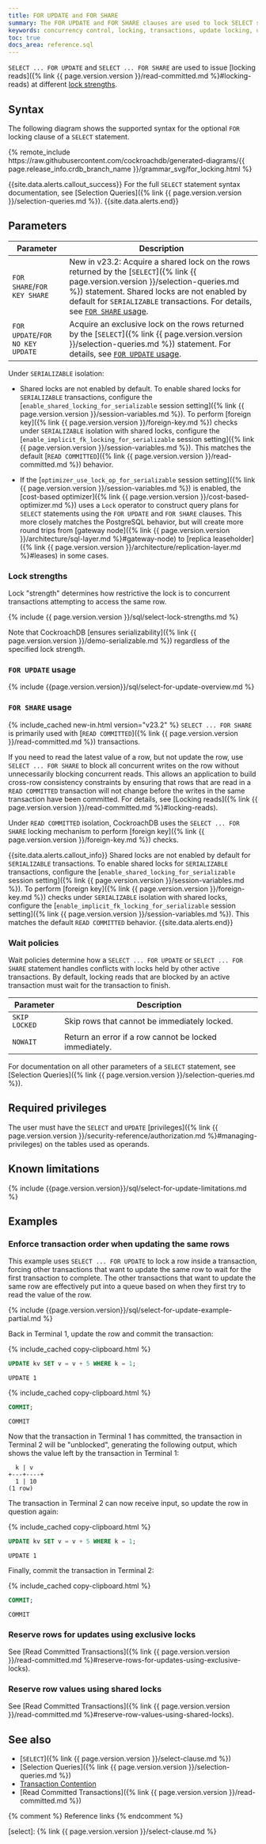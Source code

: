 ```yaml
---
title: FOR UPDATE and FOR SHARE
summary: The FOR UPDATE and FOR SHARE clauses are used to lock SELECT statements.
keywords: concurrency control, locking, transactions, update locking, update, contention
toc: true
docs_area: reference.sql
---
```


`SELECT ... FOR UPDATE` and `SELECT ... FOR SHARE` are used to issue [locking reads]({% link {{ page.version.version }}/read-committed.md %}#locking-reads) at different [lock strengths](#lock-strengths).

## Syntax

The following diagram shows the supported syntax for the optional `FOR` locking clause of a `SELECT` statement.

<div>
{% remote_include https://raw.githubusercontent.com/cockroachdb/generated-diagrams/{{ page.release_info.crdb_branch_name }}/grammar_svg/for_locking.html %}
</div>

{{site.data.alerts.callout_success}}
For the full `SELECT` statement syntax documentation, see [Selection Queries]({% link {{ page.version.version }}/selection-queries.md %}).
{{site.data.alerts.end}}

## Parameters

|            Parameter             |                                                                                                                                                      Description                                                                                                                                                      |
|----------------------------------|-----------------------------------------------------------------------------------------------------------------------------------------------------------------------------------------------------------------------------------------------------------------------------------------------------------------------|
| `FOR SHARE`/`FOR KEY SHARE`      | <span class="version-tag">New in v23.2:</span> Acquire a shared lock on the rows returned by the [`SELECT`]({% link {{ page.version.version }}/selection-queries.md %}) statement. Shared locks are not enabled by default for `SERIALIZABLE` transactions. For details, see [`FOR SHARE` usage](#for-share-usage).
| `FOR UPDATE`/`FOR NO KEY UPDATE` | Acquire an exclusive lock on the rows returned by the [`SELECT`]({% link {{ page.version.version }}/selection-queries.md %}) statement. For details, see [`FOR UPDATE` usage](#for-update-usage).  

Under `SERIALIZABLE` isolation:

- Shared locks are not enabled by default. To enable shared locks for `SERIALIZABLE` transactions, configure the [`enable_shared_locking_for_serializable` session setting]({% link {{ page.version.version }}/session-variables.md %}). To perform [foreign key]({% link {{ page.version.version }}/foreign-key.md %}) checks under `SERIALIZABLE` isolation with shared locks, configure the [`enable_implicit_fk_locking_for_serializable` session setting]({% link {{ page.version.version }}/session-variables.md %}). This matches the default [`READ COMMITTED`]({% link {{ page.version.version }}/read-committed.md %}) behavior.

- If the [`optimizer_use_lock_op_for_serializable` session setting]({% link {{ page.version.version }}/session-variables.md %}) is enabled, the [cost-based optimizer]({% link {{ page.version.version }}/cost-based-optimizer.md %}) uses a `Lock` operator to construct query plans for `SELECT` statements using the `FOR UPDATE` and `FOR SHARE` clauses. This more closely matches the PostgreSQL behavior, but will create more round trips from [gateway node]({% link {{ page.version.version }}/architecture/sql-layer.md %}#gateway-node) to [replica leaseholder]({% link {{ page.version.version }}/architecture/replication-layer.md %}#leases) in some cases.

### Lock strengths

Lock "strength" determines how restrictive the lock is to concurrent transactions attempting to access the same row.

{% include {{ page.version.version }}/sql/select-lock-strengths.md %}

Note that CockroachDB [ensures serializability]({% link {{ page.version.version }}/demo-serializable.md %}) regardless of the specified lock strength.                    

### `FOR UPDATE` usage

{% include {{page.version.version}}/sql/select-for-update-overview.md %}

### `FOR SHARE` usage

{% include_cached new-in.html version="v23.2" %} `SELECT ... FOR SHARE` is primarily used with [`READ COMMITTED`]({% link {{ page.version.version }}/read-committed.md %}) transactions.

If you need to read the latest value of a row, but not update the row, use `SELECT ... FOR SHARE` to block all concurrent writes on the row without unnecessarily blocking concurrent reads. This allows an application to build cross-row consistency constraints by ensuring that rows that are read in a `READ COMMITTED` transaction will not change before the writes in the same transaction have been committed. For details, see [Locking reads]({% link {{ page.version.version }}/read-committed.md %}#locking-reads).

Under `READ COMMITTED` isolation, CockroachDB uses the `SELECT ... FOR SHARE` locking mechanism to perform [foreign key]({% link {{ page.version.version }}/foreign-key.md %}) checks.

{{site.data.alerts.callout_info}}
Shared locks are not enabled by default for `SERIALIZABLE` transactions. To enable shared locks for `SERIALIZABLE` transactions, configure the [`enable_shared_locking_for_serializable` session setting]({% link {{ page.version.version }}/session-variables.md %}). To perform [foreign key]({% link {{ page.version.version }}/foreign-key.md %}) checks under `SERIALIZABLE` isolation with shared locks, configure the [`enable_implicit_fk_locking_for_serializable` session setting]({% link {{ page.version.version }}/session-variables.md %}). This matches the default `READ COMMITTED` behavior.
{{site.data.alerts.end}}

### Wait policies

Wait policies determine how a `SELECT ... FOR UPDATE` or `SELECT ... FOR SHARE` statement handles conflicts with locks held by other active transactions. By default, locking reads that are blocked by an active transaction must wait for the transaction to finish.

Parameter | Description
----------|------------
`SKIP LOCKED` | Skip rows that cannot be immediately locked.
`NOWAIT` | Return an error if a row cannot be locked immediately.

For documentation on all other parameters of a `SELECT` statement, see [Selection Queries]({% link {{ page.version.version }}/selection-queries.md %}).

## Required privileges

The user must have the `SELECT` and `UPDATE` [privileges]({% link {{ page.version.version }}/security-reference/authorization.md %}#managing-privileges) on the tables used as operands.

## Known limitations

{% include {{page.version.version}}/sql/select-for-update-limitations.md %}

## Examples

### Enforce transaction order when updating the same rows

This example uses `SELECT ... FOR UPDATE` to lock a row inside a transaction, forcing other transactions that want to update the same row to wait for the first transaction to complete. The other transactions that want to update the same row are effectively put into a queue based on when they first try to read the value of the row.

{% include {{page.version.version}}/sql/select-for-update-example-partial.md %}

Back in Terminal 1, update the row and commit the transaction:

{% include_cached copy-clipboard.html %}
~~~ sql
UPDATE kv SET v = v + 5 WHERE k = 1;
~~~

~~~
UPDATE 1
~~~

{% include_cached copy-clipboard.html %}
~~~ sql
COMMIT;
~~~

~~~
COMMIT
~~~

Now that the transaction in Terminal 1 has committed, the transaction in Terminal 2 will be "unblocked", generating the following output, which shows the value left by the transaction in Terminal 1:

~~~
  k | v
+---+----+
  1 | 10
(1 row)
~~~

The transaction in Terminal 2 can now receive input, so update the row in question again:

{% include_cached copy-clipboard.html %}
~~~ sql
UPDATE kv SET v = v + 5 WHERE k = 1;
~~~

~~~
UPDATE 1
~~~

Finally, commit the transaction in Terminal 2:

{% include_cached copy-clipboard.html %}
~~~ sql
COMMIT;
~~~

~~~
COMMIT
~~~

### Reserve rows for updates using exclusive locks

See [Read Committed Transactions]({% link {{ page.version.version }}/read-committed.md %}#reserve-rows-for-updates-using-exclusive-locks).

### Reserve row values using shared locks

See [Read Committed Transactions]({% link {{ page.version.version }}/read-committed.md %}#reserve-row-values-using-shared-locks).

## See also

- [`SELECT`]({% link {{ page.version.version }}/select-clause.md %})
- [Selection Queries]({% link {{ page.version.version }}/selection-queries.md %})
- [Transaction Contention][transaction_contention]
- [Read Committed Transactions]({% link {{ page.version.version }}/read-committed.md %})

{% comment %} Reference links {% endcomment %}

[transaction_contention]: performance-best-practices-overview.html#transaction-contention
[retries]: transaction-retry-error-reference.html#client-side-retry-handling
[select]: {% link {{ page.version.version }}/select-clause.md %}

